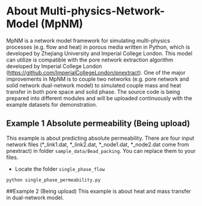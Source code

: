 # About Multi-physics-Network-Model (MpNM)
MpNM is a network model framework for simulating multi-physics processes (e.g. flow and heat) in porous media written in Python, which is developed by Zhejiang University and Imperial College London. This model can utilize is compatible with the pore network extraction algorithm developed by Imperial College London (https://github.com/ImperialCollegeLondon/pnextract). One of the major improvements in MpNM is to couple two networks (e.g. pore network and solid network dual-network model) to simulated couple mass and heat transfer in both pore space and solid phase. The source code is being prepared into different modules and will be uploaded continuously with the example datasets for demonstration.


## Example 1 Absolute permeability (Being upload)

This example is about predicting absolute permeability. There are four input network files (*_link1.dat, *_link2.dat, *_node1.dat, *_node2.dat come from pnextract) in folder ```sample_data/Bead_packing```. You can replace them to your files. 

* Locate the folder ```single_phase_flow```
```
python single_phase_permeability.py 
```
##Example 2 (Being upload)
This example is about heat and mass transfer in dual-network model.

